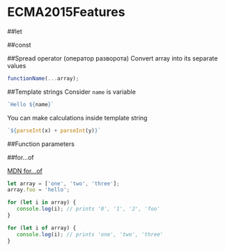 # ECMA2015Features

##let

##const

##Spread operator (оператор разворота)
Convert array into its separate values
```javascript
functionName(...array);
```

##Template strings
Consider `name` is variable
```javascript
`Hello ${name}`
```
You can make calculations inside template string
```javascript
`${parseInt(x) + parseInt(y)}`
```

##Function parameters

##for...of

[MDN for...of](https://developer.mozilla.org/ru/docs/Web/JavaScript/Reference/Statements/for...of)

```javascript
let array = ['one', 'two', 'three'];
array.foo = 'hello';

for (let i in array) {
   console.log(i); // prints '0', '1', '2', 'foo'
}

for (let i of array) {
   console.log(i); // prints 'one', 'two', 'three'
}
```
